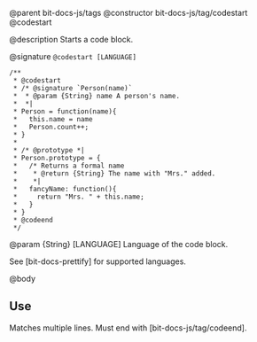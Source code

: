 @parent bit-docs-js/tags
@constructor bit-docs-js/tag/codestart @codestart

@description Starts a code block.  

@signature `@codestart [LANGUAGE]`

```
/**
 * @codestart
 * /* @signature `Person(name)`
 *  * @param {String} name A person's name.
 *  *|
 * Person = function(name){
 *   this.name = name
 *   Person.count++;
 * }
 *
 * /* @prototype *|
 * Person.prototype = {
 *   /* Returns a formal name 
 *    * @return {String} The name with "Mrs." added.
 *    *|
 *   fancyName: function(){
 *     return "Mrs. " + this.name;
 *   }
 * }
 * @codeend
 */
```

@param {String} [LANGUAGE] Language of the code block.

See [bit-docs-prettify] for supported languages.

@body

## Use

Matches multiple lines. Must end with [bit-docs-js/tag/codeend].
